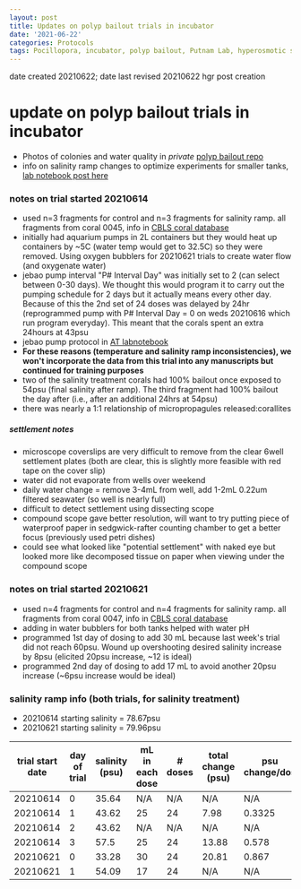 ```yaml
---
layout: post
title: Updates on polyp bailout trials in incubator
date: '2021-06-22'
categories: Protocols
tags: Pocillopora, incubator, polyp bailout, Putnam Lab, hyperosmotic stress, NSF HDR
---
```


date created 20210622;
date last revised 20210622 hgr post creation

# update on polyp bailout trials in incubator
- Photos of colonies and water quality in *private* [polyp bailout repo](https://github.com/thesyntheticcoral/PolypBailoutExpt)
- info on salinity ramp changes to optimize experiments for smaller tanks, [lab notebook post here](https://hgreich.github.io/HGRlabnotebook/protocols/2021/06/14/Changing-polyp-bailout-salinity-ramp-protocol-for-incubator-experiments.html)

### notes on trial started 20210614
- used n=3 fragments for control and n=3 fragments for salinity ramp. all fragments from coral 0045, info in [CBLS coral database](https://github.com/Putnam-Lab/Lab_Management/tree/master/Lab_Resourses/CBLS_Coral_Database)
- initially had aquarium pumps in 2L containers but they would heat up containers by ~5C (water temp would get to 32.5C) so they were removed. Using oxygen bubblers for 20210621 trials to create water flow (and oxygenate water)
- jebao pump interval "P# Interval Day" was initially set to 2 (can select between 0-30 days). We thought this would program it to carry out the pumping schedule for 2 days but it actually means every other day. Because of this the 2nd set of 24 doses was delayed by 24hr (reprogrammed pump with P# Interval Day = 0 on weds 20210616 which run program everyday). This meant that the corals spent an extra 24hours at 43psu
- jebao pump protocol in [AT labnotebook](https://atho1803.github.io/AT_Putnam_Lab_Notebook/Jebao-Dosing-Pump-Protocol/)
- **For these reasons (temperature and salinity ramp inconsistencies), we won't incorporate the data from this trial into any manuscripts but continued for training purposes**
- two of the salinity treatment corals had 100% bailout once exposed to 54psu (final salinity after ramp). The third fragment had 100% bailout the day after (i.e., after an additional 24hrs at 54psu)
- there was nearly a 1:1 relationship of micropropagules released:corallites

##### settlement notes
- microscope coverslips are very difficult to remove from the clear 6well settlement plates (both are clear, this is slightly more feasible with red tape on the cover slip)
- water did not evaporate from wells over weekend
- daily water change = remove 3-4mL from well, add 1-2mL 0.22um filtered seawater (so well is nearly full)
- difficult to detect settlement using dissecting scope
- compound scope gave better resolution, will want to try putting piece of waterproof paper in sedgwick-rafter  counting chamber to get a better focus (previously used petri dishes)
- could see what looked like "potential settlement" with naked eye but looked more like decomposed tissue on paper when viewing under the compound scope

### notes on trial started 20210621
- used n=4 fragments for control and n=4 fragments for salinity ramp. all fragments from coral 0047, info in [CBLS coral database](https://github.com/Putnam-Lab/Lab_Management/tree/master/Lab_Resourses/CBLS_Coral_Database)
- adding in water bubblers for both tanks helped with water pH
- programmed 1st day of dosing to add 30 mL because last week's trial did not reach 60psu. Wound up overshooting desired salinity increase by 8psu (elicited 20psu increase, ~12 is ideal)
- programmed 2nd day of dosing to add 17 mL to avoid another 20psu increase (~6psu increase would be ideal)

### salinity ramp info (both trials, for salinity treatment)

- 20210614 starting salinity = 78.67psu
- 20210621 starting salinity = 79.96psu

| trial start date | day of trial | salinity (psu) | mL in each dose | # doses | total change (psu) | psu change/dos | psu change/hour |
| --- | --- | --- | --- | --- |  --- | --- | --- |
| 20210614 | 0 | 35.64 | N/A | N/A | N/A | N/A | N/A |
| 20210614 | 1 | 43.62 | 25 | 24 | 7.98 | 0.3325 | 0.665 |
| 20210614 | 2 | 43.62 |  N/A | N/A | N/A | N/A | N/A |
| 20210614 | 3 | 57.5 | 25 | 24 | 13.88 | 0.578 | 1.156 |
| 20210621 | 0 | 33.28 | 30 | 24 | 20.81 | 0.867 | 1.734 |
| 20210621 | 1 | 54.09 | 17 | 24 | N/A | N/A | N/A |
